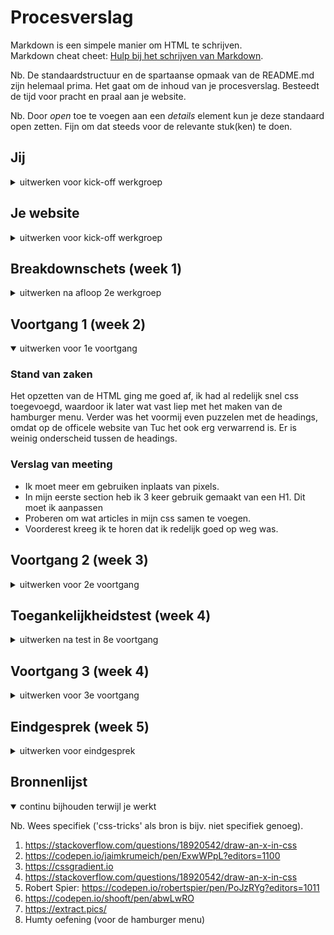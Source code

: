 # Procesverslag
Markdown is een simpele manier om HTML te schrijven.  
Markdown cheat cheet: [Hulp bij het schrijven van Markdown](https://github.com/adam-p/markdown-here/wiki/Markdown-Cheatsheet).

Nb. De standaardstructuur en de spartaanse opmaak van de README.md zijn helemaal prima. Het gaat om de inhoud van je procesverslag. Besteedt de tijd voor pracht en praal aan je website.

Nb. Door *open* toe te voegen aan een *details* element kun je deze standaard open zetten. Fijn om dat steeds voor de relevante stuk(ken) te doen.





## Jij

<details>
<summary>uitwerken voor kick-off werkgroep</summary>

### Auteur:
Jaimy-lee Krumeich

#### Je startniveau:
Rood

#### Je focus:
Ik denk beide.. Twijfel nog. Ik wil van beide zo ver mogelijk komen. Het liefst wel helemaal responsive!
 
</details>





## Je website

<details>
<summary>uitwerken voor kick-off werkgroep</summary>

### Je opdracht:
https://www.tuc.nl

#### Screenshot(s) van de eerste pagina (small screen): 
hier de naam van de pagina  
<img src="images/screenshot-tuc.jpg" width="375px" alt="screenshot eerste tuc pagina">

#### Screenshot(s) van de tweede pagina (small screen):
hier de naam van de pagina  
<img src="images/screenshot2-tuc.jpg" width="375px" alt="screenshot tweede tuc pagina">
 
</details>



## Breakdownschets (week 1)

<details>
<summary>uitwerken na afloop 2e werkgroep</summary>

### de hele pagina: 
<img src="images/breakdownschets.png" width="375px" alt="breakdown van de hele pagina">

<!-- ### dynamisch deel (bijv menu): 
<img src="images/dummy-plaatje.jpg" width="375px" alt="breakdown van een dynamisch deel">

### wellicht nog een dynamisch deel (bijv filter): 
<img src="images/dummy-plaatje.jpg" width="375px" alt="breakdown van nog een dynamisch deel"> -->

</details>



## Voortgang 1 (week 2)

<details open>
<summary>uitwerken voor 1e voortgang</summary>

### Stand van zaken
Het opzetten van de HTML ging me goed af, ik had al redelijk snel css toegevoegd, waardoor ik later wat vast liep met het maken van de hamburger menu. Verder was het voormij even puzzelen met de headings, omdat op de officele website van Tuc het ook erg verwarrend is. Er is weinig onderscheid tussen de headings. 


### Verslag van meeting

- Ik moet meer em gebruiken inplaats van pixels.
- In mijn eerste section heb ik 3 keer gebruik gemaakt van een H1. Dit moet ik aanpassen
- Proberen om wat articles in mijn css samen te voegen. 
- Voorderest kreeg ik te horen dat ik redelijk goed op weg was. 

</details>





## Voortgang 2 (week 3)

<details>
<summary>uitwerken voor 2e voortgang</summary>

### Stand van zaken
Ik wilde een aantal elementen laten werken door middel van JS. Javascript is niet echt een sterk punt van mij, dus ik vond het lastig. Ik was wel al op de goede weg, maar tijdens het voortgang gesprek kwamen we er gezamelijk ook niet uit. Ik wilde dat wanneer je op het share icoontje klikt er media iconen werden toegevoegd. Ik begon bij 1 icon, namelijk het Facebook icoontje. Dit is gelukt, maar na veel te geprobeerd te hebben krijg ik het nog steeds niet voor elkaar dat dat in iedere article gebeurt. 

<img src="images/share-facebook.jpg" width="375px" alt="voorbeeld shareicon">
<img src="images/js-code-icon.jpg" width="375px" alt="screenshot code js">


Samen met Bo en Carolin hebben we al dingen aangepast in JS, zoals: querySelectorAll toevoegen ect.
Als tip kreeg ik om wat meer classes te gebruiken, om zo het mijzelf ook makkelijker te maken in de JS.

Verder heb ik van mijn eerste pagina ongeveer 85% af. De elementen die ik nu nog mis dat zijn meer de (micro)interacties en de footer. De footer stelde ik eigenlijk steeds uit, omdat ik lastigere elementen eerst wilde laten werken. 

Hamburger menu heb ik na veel uur eindelijk voor elkaar gekregen, deels doormiddel van de codepen uitleg van Sanne, maar, omdat ik het net anders wilde heb ik de codes wel moeten ontcijferen tot ik het kon toe passen. 

Ik ga kijken of ik het nog in me eentje voor elkaar kan krijgen in de aankomende weken. 


### Agenda voor meeting
Er waren geen medestudenten aanwezig tijdens het voortgang gesprek.

### Verslag 


- Nog verder gaan met JS
- Beginnen aan de tweede pagina
- Classes toevoegen
</details>





## Toegankelijkheidstest (week 4)

<details>
<summary>uitwerken na test in 8e voortgang</summary>

### Bevindingen
Screenreader - Sommige a tags staan klein beetje naast de afbeelding, klikken kan wel doormiddel van de enter. 
Bril vlekken > Redelijk 
Bril zwarte vlek > Ik zag alleen de randen van de website.
Bril andere vlekken > Kon nog goed door de website navigeren

#### Screenreader
Toen ik de screenreader geactiveerd had op mijn macbook kon ik kijken of de structuur van de website klopt en of mijn alt teksten relevant waren. Dit was gelukkig het geval. Ik had de focus state uitgewerkt, waardoor het goed te volgen was. Verder moet ik nog wel enkele margin opmaak weghalen, want deze verschuiven de boel.


#### Bril wazig
Ik kon door deze bril prima heen kijken en kon goed door mijn website navigeren. 


#### Bril vlekken 
Met deze bril werd het iets lastiger om de website goed te kunnen zien, wel kon ik goed door mijn website heen navigeren. Oplossing is een screenreader die navigeert door je website heen. 


#### Bril met zwarte rondjes
Met deze bril kon ik weinig zien, ik zag alleen de buitenste randen. Wel kon ik nog navigeren. Ik denk dat ik 85% van het scherm niet meer zag, ik zou hierdoor dus gebruik moeten maken van een screenreader.

#### Concentratie probleem
Dit was wat lastiger, ik hield mij vooral bezig met de ballon en om deze niet te laten vallen. Hierdoor kon ik niet goed door mijn website navigeren. In dit geval zou ik dus ook het beste een screenreader kunnen gebruiken. 



Ook heb ik hulp gekregen van Robert met een punt waar ik vast liep, namelijk de share - media iconen.
</details>





## Voortgang 3 (week 4)

<details>
<summary>uitwerken voor 3e voortgang</summary>

### Stand van zaken
De eerste en tweedepagina zijn zo goed als af, nu werken aan de laatste details.
De laatste puntjes op de i zetten gaat wat meer met moeite. Ik ben momenteel wat meer Javascript aan het toevoegen. De website is naar mij genoeg goed responsive en nu ga ik verder met de plane, dus het opmaken van de buttons ect. Doordat ik de focus states heb opgemaakt, kun je makkelijker met de Tab door de pagina heen. Verder heb ik ook de hover state volledig uitgewerkt met icons. 

Ik heb mijn Css en HTML door de validator gehaald om te kijken of deze fouten bevatten.
In mijn CSS had ik geen warnings of errors. In mijn Html pagina's enkele warnings over dat sommige articles of section geen heading bevatten en een error, omdat ik in de naam van sommige images een spattie gebruikt heb. Dit moet ik nog aanpassen. 

<img src="images/csschecker.png" width="375px" alt="validator css">
<img src="images/cssvalidator.png" width="375px" alt="validator css">
<img src="images/roomkaaspagecheck.png" width="375px" alt="roomkaas page validator ">
<img src="images/indexchecker.png" width="375px" alt="index validator ">



</details>





## Eindgesprek (week 5)

<details>
<summary>uitwerken voor eindgesprek</summary>

### Stand van zaken
Na mijn laatste voortgang gesprek heb ik aan het volgende gewerkt:
- Elementen toevoegen voor de fun, zoals een zoekbalk en de toon alles button gemaakt dat de text weer aangepast wordt naar toon minder
- image aangepast met behulp van object-fit:cover
- Footer afgemaakt 
- Vergeten bronnen toegevoegd
- list-style:none 
- Nog wat keyframes toegevoegd om het nog speelser te maken
- Aanpassingen in mediarequerys

- Proberen verder te komen met de slider
Helaas is het niet meer binnen de tijd gelukt om de slider goed te krijgen. Ik heb hulp gevraagd, en er werd mij verteld dat ik moet kijken om te werken met if and else. Toch is het niet gelukt en had ik niet meer tijd om verdere hulp te krijgen (stress door HCI tentamen tussen door ;( )). Veel geprobeerd door research van het internet, maar doordat ik er te lang naar bleef kijken zag ik het niet meer. Volgende keer beter!

Tijdens dit vak heb ik weer ontzettend veel nieuwe dingen geleerd, en dan vooral het animatie en grid gedeelte, daar heb ik veel uit kunnen halen, en door de duidelijke lessen het eindelijk goed kunnen begrijpen!

Ook heb ik mijn codes weer door de validator gehaald en dit waren de resultaten:



### Screenshot(s)

Resultaten validator html:
<img src="images/screenshothtml1.png" width="375px" alt="index validator ">
<img src="images/screenshothtml2.png" width="375px" alt="index validator ">
Resultaten validator css:
<img src="images/screenshotcss.png" width="375px" alt="css validator ">

Vast gelopen bij dit:
<img src="images/jscode.png" width="375px" alt="js code">
<img src="images/screenshottucpage.png" width="375px" alt="js code">

</details>





## Bronnenlijst

<details open>
<summary>continu bijhouden terwijl je werkt</summary>

Nb. Wees specifiek ('css-tricks' als bron is bijv. niet specifiek genoeg).

1. https://stackoverflow.com/questions/18920542/draw-an-x-in-css 
2. https://codepen.io/jaimkrumeich/pen/ExwWPpL?editors=1100
3. https://cssgradient.io 
4. https://stackoverflow.com/questions/18920542/draw-an-x-in-css
5. Robert Spier: https://codepen.io/robertspier/pen/PoJzRYg?editors=1011
6. https://codepen.io/shooft/pen/abwLwRO
7. https://extract.pics/
8. Humty oefening (voor de hamburger menu)

</details>